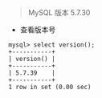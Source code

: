 > MySQL 版本 5.7.30

- 查看版本号

```mysql
mysql> select version();
+-----------+
| version() |
+-----------+
| 5.7.39    |
+-----------+
1 row in set (0.00 sec)
```

 

